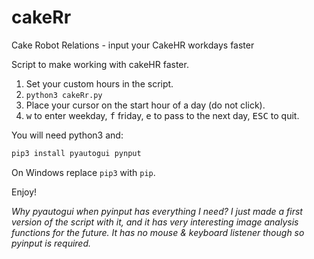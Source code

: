 # cakeRr
Cake Robot Relations - input your CakeHR workdays faster

Script to make working with cakeHR faster.
1. Set your custom hours in the script.
1. `python3 cakeRr.py`
1. Place your cursor on the start hour of a day (do not click).
1. <kbd>w</kbd> to enter weekday, <kbd>f</kbd> friday, <kbd>e</kbd> to pass to the next day, <kbd>ESC</kbd> to quit.

You will need python3 and:
```bash
pip3 install pyautogui pynput
```
On Windows replace `pip3` with `pip`.

Enjoy!

_Why pyautogui when pyinput has everything I need? I just made a first version of the script with it, and it has very interesting image analysis functions for the future. It has no mouse & keyboard listener though so pyinput is required._
